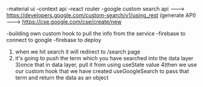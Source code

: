 -material ui
-context api
-react router
-google custom search api ---> https://developers.google.com/custom-search/v1/using_rest (generate API)
---> https://cse.google.com/cse/create/new

-building own custom hook to pull the info from the service
-firebase to connect to google
-firebase to deploy

1. when we hit search it will redirect to /search page
2. it's going to push the term which you have searched into the data layer
   3)once that in data layer, pull it from using useState value
   4)then we use our custom hook that we have created useGoogleSearch to pass that term and return the data as an object
